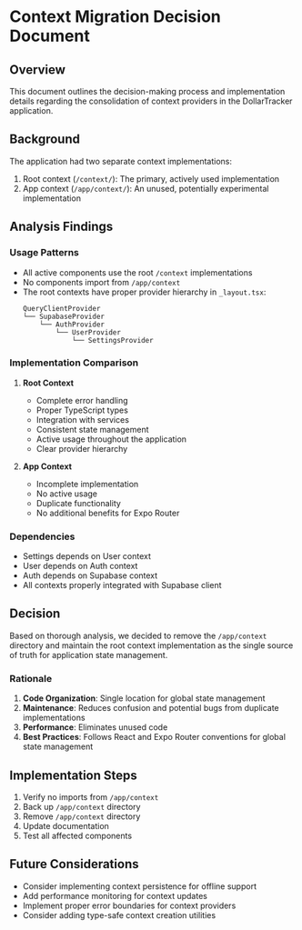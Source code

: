 # Context Migration Decision Document

## Overview
This document outlines the decision-making process and implementation details regarding the consolidation of context providers in the DollarTracker application.

## Background
The application had two separate context implementations:
1. Root context (`/context/`): The primary, actively used implementation
2. App context (`/app/context/`): An unused, potentially experimental implementation

## Analysis Findings

### Usage Patterns
- All active components use the root `/context` implementations
- No components import from `/app/context`
- The root contexts have proper provider hierarchy in `_layout.tsx`:
  ```
  QueryClientProvider
  └── SupabaseProvider
      └── AuthProvider
          └── UserProvider
              └── SettingsProvider
  ```

### Implementation Comparison
1. **Root Context**
   - Complete error handling
   - Proper TypeScript types
   - Integration with services
   - Consistent state management
   - Active usage throughout the application
   - Clear provider hierarchy

2. **App Context**
   - Incomplete implementation
   - No active usage
   - Duplicate functionality
   - No additional benefits for Expo Router

### Dependencies
- Settings depends on User context
- User depends on Auth context
- Auth depends on Supabase context
- All contexts properly integrated with Supabase client

## Decision
Based on thorough analysis, we decided to remove the `/app/context` directory and maintain the root context implementation as the single source of truth for application state management.

### Rationale
1. **Code Organization**: Single location for global state management
2. **Maintenance**: Reduces confusion and potential bugs from duplicate implementations
3. **Performance**: Eliminates unused code
4. **Best Practices**: Follows React and Expo Router conventions for global state management

## Implementation Steps
1. Verify no imports from `/app/context`
2. Back up `/app/context` directory
3. Remove `/app/context` directory
4. Update documentation
5. Test all affected components

## Future Considerations
- Consider implementing context persistence for offline support
- Add performance monitoring for context updates
- Implement proper error boundaries for context providers
- Consider adding type-safe context creation utilities
